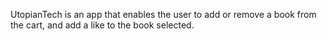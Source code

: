 UtopianTech is an app that enables the user to add or remove a book from the cart, and add a like to the book selected.

